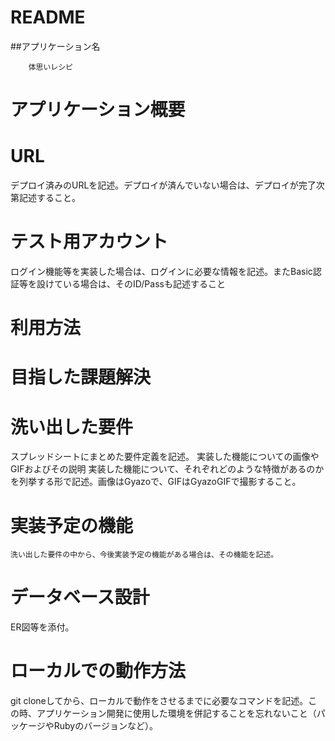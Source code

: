 # README

##アプリケーション名

        体思いレシピ
        


# アプリケーション概要 


#  URL 	
デプロイ済みのURLを記述。デプロイが済んでいない場合は、デプロイが完了次第記述すること。


# テスト用アカウント	
ログイン機能等を実装した場合は、ログインに必要な情報を記述。またBasic認証等を設けている場合は、そのID/Passも記述すること

# 利用方法	


# 目指した課題解決	
 
 

# 洗い出した要件	
スプレッドシートにまとめた要件定義を記述。
実装した機能についての画像やGIFおよびその説明	実装した機能について、それぞれどのような特徴があるのかを列挙する形で記述。画像はGyazoで、GIFはGyazoGIFで撮影すること。

# 実装予定の機能
	洗い出した要件の中から、今後実装予定の機能がある場合は、その機能を記述。

# データベース設計
	
ER図等を添付。

# ローカルでの動作方法	
git cloneしてから、ローカルで動作をさせるまでに必要なコマンドを記述。この時、アプリケーション開発に使用した環境を併記することを忘れないこと（パッケージやRubyのバージョンなど）。